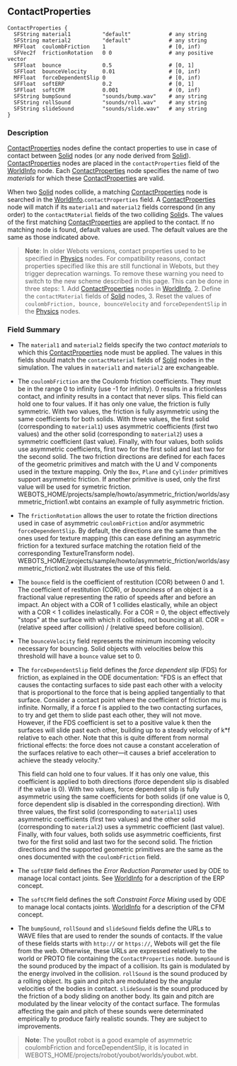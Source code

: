 ## ContactProperties

```
ContactProperties {
  SFString material1          "default"            # any string
  SFString material2          "default"            # any string
  MFFloat  coulombFriction    1                    # [0, inf)
  SFVec2f  frictionRotation   0 0                  # any positive vector
  SFFloat  bounce             0.5                  # [0, 1]
  SFFloat  bounceVelocity     0.01                 # [0, inf)
  MFFloat  forceDependentSlip 0                    # [0, inf)
  SFFloat  softERP            0.2                  # [0, 1]
  SFFloat  softCFM            0.001                # (0, inf)
  SFString bumpSound          "sounds/bump.wav"    # any string
  SFString rollSound          "sounds/roll.wav"    # any string
  SFString slideSound         "sounds/slide.wav"   # any string
}
```

### Description

[ContactProperties](#contactproperties) nodes define the contact properties to use in case of contact between [Solid](solid.md) nodes (or any node derived from [Solid](solid.md)).
[ContactProperties](#contactproperties) nodes are placed in the `contactProperties` field of the [WorldInfo](worldinfo.md) node.
Each [ContactProperties](#contactproperties) node specifies the name of two *materials* for which these [ContactProperties](#contactproperties) are valid.

When two [Solid](solid.md) nodes collide, a matching [ContactProperties](#contactproperties) node is searched in the [WorldInfo](worldinfo.md).`contactProperties` field.
A [ContactProperties](#contactproperties) node will match if its `material1` and `material2` fields correspond (in any order) to the `contactMaterial` fields of the two colliding [Solid](solid.md)s.
The values of the first matching [ContactProperties](#contactproperties) are applied to the contact.
If no matching node is found, default values are used.
The default values are the same as those indicated above.

> **Note**: In older Webots versions, contact properties used to be specified in [Physics](physics.md) nodes.
For compatibility reasons, contact properties specified like this are still functional in Webots, but they trigger deprecation warnings.
To remove these warning you need to switch to the new scheme described in this page.
This can be done in three steps: 1.
Add [ContactProperties](#contactproperties) nodes in [WorldInfo](worldinfo.md), 2.
Define the `contactMaterial` fields of [Solid](solid.md) nodes, 3.
Reset the values of `coulombFriction, bounce, bounceVelocity` and `forceDependentSlip` in the [Physics](physics.md) nodes.

### Field Summary

- The `material1` and `material2` fields specify the two *contact materials* to which this [ContactProperties](#contactproperties) node must be applied.
The values in this fields should match the `contactMaterial` fields of [Solid](solid.md) nodes in the simulation.
The values in `material1` and `material2` are exchangeable.

- The `coulombFriction` are the Coulomb friction coefficients.
They must be in the range 0 to infinity (use -1 for infinity).
0 results in a frictionless contact, and infinity results in a contact that never slips.
This field can hold one to four values.
If it has only one value, the friction is fully symmetric.
With two values, the friction is fully asymmetric using the same coefficients for both solids.
With three values, the first solid (corresponding to `material1`) uses asymmetric coefficients (first two values) and the other solid (corresponding to `material2`) uses a symmetric coefficient (last value).
Finally, with four values, both solids use asymmetric coefficients, first two for the first solid and last two for the second solid.
The two friction directions are defined for each faces of the geometric primitives and match with the U and V components used in the texture mapping.
Only the `Box`, `Plane` and `Cylinder` primitives support asymmetric friction.
If another primitive is used, only the first value will be used for symetric friction.
WEBOTS\_HOME/projects/sample/howto/asymmetric\_friction/worlds/asymmetric\_friction1.wbt contains an example of fully asymmetric friction.

- The `frictionRotation` allows the user to rotate the friction directions used in case of asymmetric `coulombFriction` and/or asymmetric `forceDependentSlip`.
By default, the directions are the same than the ones used for texture mapping (this can ease defining an asymmetric friction for a textured surface matching the rotation field of the corresponding TextureTransform node).
WEBOTS\_HOME/projects/sample/howto/asymmetric\_friction/worlds/asymmetric\_friction2.wbt illustrates the use of this field.

- The `bounce` field is the coefficient of restitution (COR) between 0 and 1.
The coefficient of restitution (COR), or *bounciness* of an object is a fractional value representing the ratio of speeds after and before an impact.
An object with a COR of 1 collides elastically, while an object with a COR < 1 collides inelastically.
For a COR = 0, the object effectively "stops" at the surface with which it collides, not bouncing at all.
COR = (relative speed after collision) / (relative speed before collision).

- The `bounceVelocity` field represents the minimum incoming velocity necessary for bouncing.
Solid objects with velocities below this threshold will have a `bounce` value set to 0.

- The `forceDependentSlip` field defines the *force dependent slip* (FDS) for friction, as explained in the ODE documentation: "FDS is an effect that causes the contacting surfaces to side past each other with a velocity that is proportional to the force that is being applied tangentially to that surface.
Consider a contact point where the coefficient of friction mu is infinite.
Normally, if a force f is applied to the two contacting surfaces, to try and get them to slide past each other, they will not move.
However, if the FDS coefficient is set to a positive value k then the surfaces will slide past each other, building up to a steady velocity of k*f relative to each other.
Note that this is quite different from normal frictional effects: the force does not cause a constant acceleration of the surfaces relative to each other&mdash;it causes a brief acceleration to achieve the steady velocity."

    This field can hold one to four values. If it has only one value, this
    coefficient is applied to both directions (force dependent slip is disabled if
    the value is 0). With two values, force dependent slip is fully asymmetric using
    the same coefficients for both solids (if one value is 0, force dependent slip
    is disabled in the corresponding direction). With three values, the first solid
    (corresponding to `material1`) uses asymmetric coefficients (first two values)
    and the other solid (corresponding to `material2`) uses a symmetric coefficient
    (last value). Finally, with four values, both solids use asymmetric
    coefficients, first two for the first solid and last two for the second solid.
    The friction directions and the supported geometric primitives are the same as
    the ones documented with the `coulombFriction` field.

- The `softERP` field defines the *Error Reduction Parameter* used by ODE to manage local contact joints.
See [WorldInfo](worldinfo.md) for a description of the ERP concept.

- The `softCFM` field defines the soft *Constraint Force Mixing* used by ODE to manage local contacts joints.
[WorldInfo](worldinfo.md) for a description of the CFM concept.

- The `bumpSound`, `rollSound` and `slideSound` fields define the URLs to WAVE files that are used to render the sounds of contacts.
If the value of these fields starts with `http://` or `https://`, Webots will get the file from the web.
Otherwise, these URLs are expressed relatively to the world or PROTO file containing the `ContactProperties` node.
`bumpSound` is the sound produced by the impact of a collision.
Its gain is modulated by the energy involved in the collision.
`rollSound` is the sound produced by a rolling object.
Its gain and pitch are modulated by the angular velocities of the bodies in contact.
`slideSound` is the sound produced by the friction of a body sliding on another body.
Its gain and pitch are modulated by the linear velocity of the contact surface.
The formulas affecting the gain and pitch of these sounds were determinated empirically to produce fairly realistic sounds.
They are subject to improvements.

> **Note**: The youBot robot is a good example of asymmetric coulombFriction and forceDependentSlip, it is located in WEBOTS\_HOME/projects/robot/youbot/worlds/youbot.wbt.
